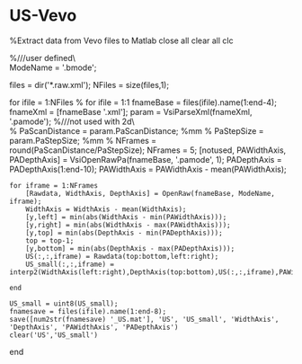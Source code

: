 # US-Vevo
%Extract data from Vevo files to Matlab
close all
clear all
clc

%///user defined\\\
ModeName = '.bmode';

files = dir('*.raw.xml');
NFiles = size(files,1);

for ifile = 1:NFiles
     % for ifile = 1:1 
        fnameBase =  files(ifile).name(1:end-4);
        fnameXml = [fnameBase '.xml'];
        param = VsiParseXml(fnameXml, '.pamode');
        %///not used with 2d\\\
%         PaScanDistance = param.PaScanDistance; %mm
%         PaStepSize = param.PaStepSize; %mm
%         NFrames = round(PaScanDistance/PaStepSize);
        NFrames = 5;
        [notused, PAWidthAxis, PADepthAxis] = VsiOpenRawPa(fnameBase, '.pamode', 1);
        PADepthAxis = PADepthAxis(1:end-10);
        PAWidthAxis = PAWidthAxis - mean(PAWidthAxis);
                   
    for iframe = 1:NFrames
        [Rawdata, WidthAxis, DepthAxis] = OpenRaw(fnameBase, ModeName, iframe);
        WidthAxis = WidthAxis - mean(WidthAxis);
        [y,left] = min(abs(WidthAxis - min(PAWidthAxis)));
        [y,right] = min(abs(WidthAxis - max(PAWidthAxis)));
        [y,top] = min(abs(DepthAxis - min(PADepthAxis)));
        top = top-1;
        [y,bottom] = min(abs(DepthAxis - max(PADepthAxis)));
        US(:,:,iframe) = Rawdata(top:bottom,left:right);
        US_small(:,:,iframe) = interp2(WidthAxis(left:right),DepthAxis(top:bottom),US(:,:,iframe),PAWidthAxis,PADepthAxis');
     
    end
    
    US_small = uint8(US_small);
    fnamesave = files(ifile).name(1:end-8);
    save([num2str(fnamesave) '_US.mat'], 'US', 'US_small', 'WidthAxis', 'DepthAxis', 'PAWidthAxis', 'PADepthAxis')
    clear('US','US_small')

end
    
